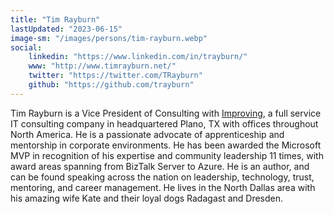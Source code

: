 ```yaml
---
title: "Tim Rayburn"
lastUpdated: "2023-06-15"
image-sm: "/images/persons/tim-rayburn.webp"
social:
    linkedin: "https://www.linkedin.com/in/trayburn/"
    www: "http://www.timrayburn.net/"
    twitter: "https://twitter.com/TRayburn"    
    github: "https://github.com/trayburn"
---
```


Tim Rayburn is a Vice President of Consulting with [Improving](http://improvingenterprises.com/), a full service IT consulting company in headquartered Plano, TX with offices throughout North America. He is a passionate advocate of apprenticeship and mentorship in corporate environments. He has been awarded the Microsoft MVP in recognition of his expertise and community leadership 11 times, with award areas spanning from BizTalk Server to Azure. He is an author, and can be found speaking across the nation on leadership, technology, trust, mentoring, and career management. He lives in the North Dallas area with his amazing wife Kate and their loyal dogs Radagast and Dresden. 
